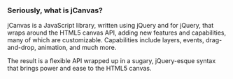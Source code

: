 
### Seriously, what is jCanvas?

jCanvas is a JavaScript library, written using jQuery and for jQuery, that wraps
around the HTML5 canvas API, adding new features and capabilities, many of which
are customizable. Capabilities include layers, events, drag-and-drop, animation,
and much more.

The result is a flexible API wrapped up in a sugary, jQuery-esque syntax that
brings power and ease to the HTML5 canvas.
